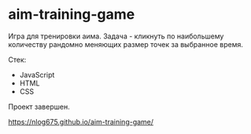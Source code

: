 # aim-training-game

Игра для тренировки аима. Задача - кликнуть по наибольшему количеству рандомно меняющих размер точек за выбранное время.

Стек:
* JavaScript
* HTML
* CSS

Проект завершен.

https://nlog675.github.io/aim-training-game/
